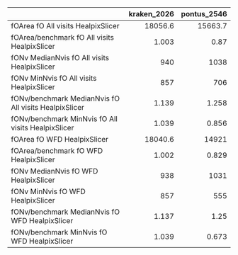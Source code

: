 |                                                       |   kraken_2026 |   pontus_2546 |
|:------------------------------------------------------|--------------:|--------------:|
| fOArea fO All visits HealpixSlicer                    |     18056.6   |     15663.7   |
| fOArea/benchmark fO All visits HealpixSlicer          |         1.003 |         0.87  |
| fONv MedianNvis fO All visits HealpixSlicer           |       940     |      1038     |
| fONv MinNvis fO All visits HealpixSlicer              |       857     |       706     |
| fONv/benchmark MedianNvis fO All visits HealpixSlicer |         1.139 |         1.258 |
| fONv/benchmark MinNvis fO All visits HealpixSlicer    |         1.039 |         0.856 |
| fOArea fO WFD HealpixSlicer                           |     18040.6   |     14921     |
| fOArea/benchmark fO WFD HealpixSlicer                 |         1.002 |         0.829 |
| fONv MedianNvis fO WFD HealpixSlicer                  |       938     |      1031     |
| fONv MinNvis fO WFD HealpixSlicer                     |       857     |       555     |
| fONv/benchmark MedianNvis fO WFD HealpixSlicer        |         1.137 |         1.25  |
| fONv/benchmark MinNvis fO WFD HealpixSlicer           |         1.039 |         0.673 |
